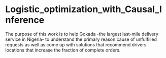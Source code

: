 # Logistic_optimization_with_Causal_Inference

The purpose of this work is to help Gokada -the largest last-mile delivery service in Nigeria- to understand the primary reason cause of unfulfilled requests as well as come up with solutions that recommend drivers locations that increase the fraction of complete orders.
